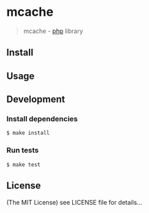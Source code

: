 mcache
======

> mcache - [php](http://php.net) library

## Install

## Usage

## Development

### Install dependencies

    $ make install

### Run tests

    $ make test

## License

(The MIT License)
see LICENSE file for details...